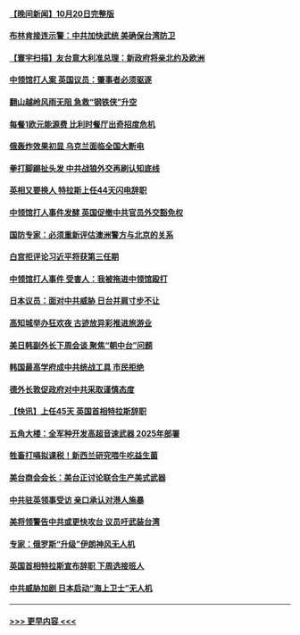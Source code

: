 #### [【晚间新闻】10月20日完整版](../pages/prog202/a103556303.md?t=10211350) 
#### [布林肯接连示警：中共加快武统 美确保台湾防卫](../pages/prog202/a103556298.md?t=10211350) 
#### [【寰宇扫描】友台意大利准总理：新政府将亲北约及欧洲](../pages/prog202/a103556352.md?t=10211350) 
#### [中领馆打人案 英国议员：肇事者必须驱逐](../pages/prog202/a103556186.md?t=10211350) 
#### [翻山越岭风雨无阻 急救“钢铁侠”升空](../pages/prog202/a103556208.md?t=10211350) 
#### [每餐1欧元能源费 比利时餐厅出奇招度危机](../pages/prog202/a103556200.md?t=10211350) 
#### [俄轰炸效果初显 乌克兰面临全国大断电](../pages/prog202/a103556188.md?t=10211350) 
#### [拳打脚踢扯头发 中共战狼外交再刷认知底线](../pages/prog202/a103556192.md?t=10211350) 
#### [英相又要换人 特拉斯上任44天闪电辞职](../pages/prog202/a103556184.md?t=10211350) 
#### [中领馆打人事件发酵 英国促撤中共官员外交豁免权](../pages/prog202/a103556020.md?t=10211350) 
#### [国防专家：必须重新评估澳洲警方与北京的关系](../pages/prog202/a103556051.md?t=10211350) 
#### [白宫拒评论习近平将获第三任期](../pages/prog202/a103556015.md?t=10211350) 
#### [中领馆打人事件 受害人：我被拖进中领馆殴打](../pages/prog202/a103556031.md?t=10211350) 
#### [日本议员：面对中共威胁 日台并肩寸步不让](../pages/prog202/a103556039.md?t=10211350) 
#### [高知城举办狂欢夜 古迹放异彩推进旅游业](../pages/prog202/a103556041.md?t=10211350) 
#### [美日韩副外长下周会谈 聚焦“朝中台”问题](../pages/prog202/a103555997.md?t=10211350) 
#### [韩国最高学府成中共统战工具 市民拒绝](../pages/prog202/a103556027.md?t=10211350) 
#### [德外长敦促政府对中共采取谨慎态度](../pages/prog202/a103556005.md?t=10211350) 
#### [【快讯】上任45天 英国首相特拉斯辞职](../pages/prog202/a103556023.md?t=10211350) 
#### [五角大楼：全军种开发高超音速武器 2025年部署](../pages/prog202/a103555882.md?t=10211350) 
#### [牲畜打嗝拟课税！新西兰研究喂牛吃益生菌](../pages/prog202/a103555856.md?t=10211350) 
#### [美台商会会长：美台正讨论联合生产美式武器](../pages/prog202/a103555855.md?t=10211350) 
#### [中共驻英领事受访 亲口承认对港人施暴](../pages/prog202/a103555838.md?t=10211350) 
#### [美将领警告中共或更快攻台 议员吁武装台湾](../pages/prog202/a103555836.md?t=10211350) 
#### [专家：俄罗斯“升级”伊朗神风无人机](../pages/prog202/a103555746.md?t=10211350) 
#### [英国首相特拉斯宣布辞职 下周选接班人](../pages/prog202/a103555829.md?t=10211350) 
#### [中共威胁加剧 日本启动“海上卫士”无人机](../pages/prog202/a103555737.md?t=10211350) 

----
#### [ >>> 更早内容 <<< ](../indexes/prog202-earlier.md)
